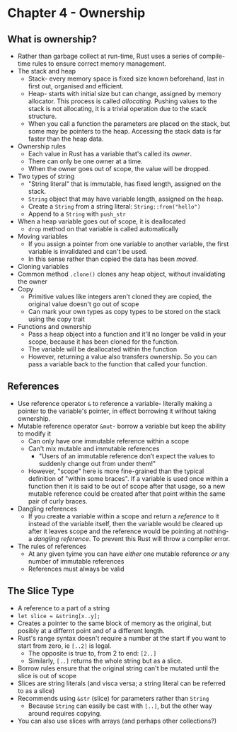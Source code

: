 # Chapter 4 - Ownership

## What is ownership?

* Rather than garbage collect at run-time, Rust uses a series of compile-time rules to ensure correct memory management.
* The stack and heap
  * Stack- every memory space is fixed size known beforehand, last in first out, organised and efficient.
  * Heap- starts with initial size but can change, assigned by memory allocator. This process is called _allocating_. Pushing values to the stack is not allocating, it is a trivial operation due to the stack structure.
  * When you call a function the parameters are placed on the stack, but some may be pointers to the heap. Accessing the stack data is far faster than the heap data.
* Ownership rules
  * Each value in Rust has a variable that's called its _owner_.
  * There can only be one owner at a time.
  * When the owner goes out of scope, the value will be dropped.
* Two types of string
  * "String literal" that is immutable, has fixed length, assigned on the stack.
  * `String` object that may have variable length, assigned on the heap.
  * Create a `String` from a string literal: `String::from("hello")`
  * Append to a `String` with `push_str`
* When a heap variable goes out of scope, it is deallocated
  * `drop` method on that variable is called automatically
* Moving variables
  * If you assign a pointer from one variable to another variable, the first variable is invalidated and can't be used.
  * In this sense rather than copied the data has been _moved_.
*  Cloning variables
  * Common method `.clone()` clones any heap object, without invalidating the owner
* Copy
  * Primitive values like integers aren't cloned they are copied, the original value doesn't go out of scope
  * Can mark your own types as copy types to be stored on the stack using the copy trait
* Functions and ownership
  * Pass a heap object into a function and it'll no longer be valid in your scope, because it has been cloned for the function.
  * The variable will be deallocated within the function
  * However, returning a value also transfers ownership. So you can pass a variable back to the function that called your function.

## References

* Use reference operator `&` to reference a variable- literally making a pointer to the variable's pointer, in effect borrowing it without taking ownership.
* Mutable reference operator `&mut`- borrow a variable but keep the ability to modify it
  * Can only have one immutable reference within a scope
  * Can't mix mutable and immutable references
    * "Users of an immutable reference don’t expect the values to suddenly change out from under them!"
  * However, "scope" here is more fine-grained than the typical definition of "within some braces". If a variable is used once within a function then it is said to be out of scope after that usage, so a new mutable reference could be created after that point within the same pair of curly braces.
* Dangling references
  * If you create a variable within a scope and return a _reference_ to it instead of the variable itself, then the variable would be cleared up after it leaves scope and the reference would be pointing at nothing- a _dangling reference_. To prevent this Rust will throw a compiler error.
* The rules of references
  * At any given tyime you can have _either_ one mutable reference _or_ any number of immutable references
  * References must always be valid

## The Slice Type

* A reference to a part of a string
* `let slice = &string[x..y];`
* Creates a pointer to the same block of memory as the original, but posibly at a differnt point and of a different length.
* Rust's range syntax doesn't require a number at the start if you want to start from zero, ie `[..2]` is legal. 
  * The opposite is true to, from 2 to end: `[2..]`
  * Similarly, `[..]` returns the whole string but as a slice.
* Borrow rules ensure that the original string can't be mutated until the slice is out of scope
* Slices are string literals (and visca versa; a string literal can be referred to as a slice)
* Recommends using `&str` (slice) for parameters rather than `String`
  * Because `String` can easily be cast with `[..]`, but the other way around requires copying.
* You can also use slices with arrays (and perhaps other collections?)
